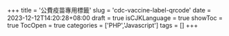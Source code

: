 +++
title = '公費疫苗專用標籤'
slug = 'cdc-vaccine-label-qrcode'
date = 2023-12-12T14:20:28+08:00
draft = true
isCJKLanguage = true
showToc = true
TocOpen = true
categories = ['PHP','Javascript']
tags = []
+++

